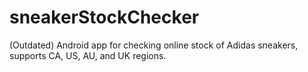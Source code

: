 # sneakerStockChecker
(Outdated) Android app for checking online stock of Adidas sneakers, supports CA, US, AU, and UK regions.
